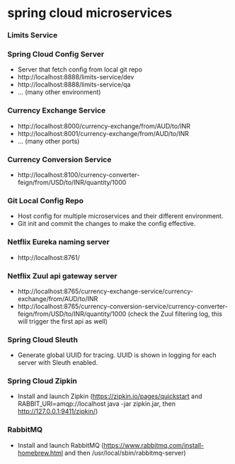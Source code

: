 # spring cloud microservices

### Limits Service


### Spring Cloud Config Server
- Server that fetch config from local git repo
- http://localhost:8888/limits-service/dev
- http://localhost:8888/limits-service/qa
- ... (many other environment)

### Currency Exchange Service
- http://localhost:8000/currency-exchange/from/AUD/to/INR
- http://localhost:8001/currency-exchange/from/AUD/to/INR
- ... (many other ports)

### Currency Conversion Service
- http://localhost:8100/currency-converter-feign/from/USD/to/INR/quantity/1000

### Git Local Config Repo
- Host config for multiple microservices and their different environment.
- Git init and commit the changes to make the config effective.

### Netflix Eureka naming server
- http://localhost:8761/

### Netflix Zuul api gateway server
- http://localhost:8765/currency-exchange-service/currency-exchange/from/AUD/to/INR
- http://localhost:8765/currency-conversion-service/currency-converter-feign/from/USD/to/INR/quantity/1000 (check the Zuul filtering log, this will trigger the first api as well)

### Spring Cloud Sleuth
- Generate global UUID for tracing. UUID is shown in logging for each server with Sleuth enabled.

### Spring Cloud Zipkin
- Install and launch Zipkin (https://zipkin.io/pages/quickstart and RABBIT_URI=amqp://localhost java -jar zipkin.jar, then http://127.0.0.1:9411/zipkin/)

### RabbitMQ
- Install and launch RabbitMQ (https://www.rabbitmq.com/install-homebrew.html and then /usr/local/sbin/rabbitmq-server)
